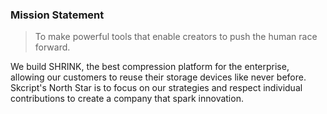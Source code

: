 ### Mission Statement

> To make powerful tools that enable creators to push the human race forward.

We build SHRINK, the best compression platform for the enterprise, allowing our customers to reuse their storage devices like never before. Skcript's North Star is to focus on our strategies and respect individual contributions to create a company that spark innovation.
